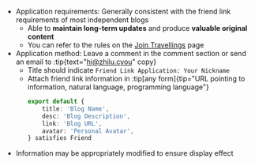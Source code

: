 <!-- Requirements for applying for a friend link -->

- Application requirements: Generally consistent with the friend link requirements of most independent blogs
  - Able to **maintain long-term updates** and produce **valuable original content**
  - You can refer to the rules on the [Join Travellings](https://www.travellings.cn/docs/join.html) page
- Application method: Leave a comment in the comment section or send an email to :tip{text="hi@zhilu.cyou" copy}
  - Title should indicate `Friend Link Application: Your Nickname`
  - Attach friend link information in :tip[any form]{tip="URL pointing to information, natural language, programming language"}
    ```ts
    export default {
        title: 'Blog Name',
        desc: 'Blog Description',
        link: 'Blog URL',
        avatar: 'Personal Avatar',
    } satisfies Friend
    ```
- Information may be appropriately modified to ensure display effect
